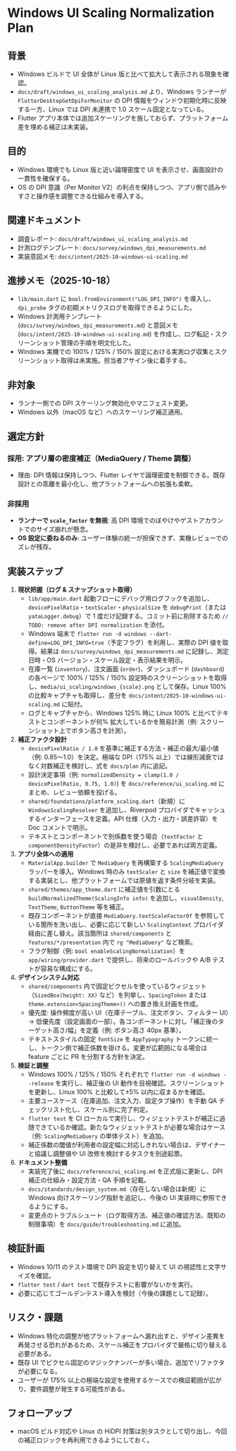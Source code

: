 # Windows UI Scaling Normalization Plan

## 背景
- Windows ビルドで UI 全体が Linux 版と比べて拡大して表示される現象を確認。
- `docs/draft/windows_ui_scaling_analysis.md` より、Windows ランナーが `FlutterDesktopGetDpiForMonitor` の DPI 情報をウィンドウ初期化時に反映する一方、Linux では DPI 未連携で 1.0 スケール固定となっている。
- Flutter アプリ本体では追加スケーリングを施しておらず、プラットフォーム差を埋める補正は未実装。

## 目的
- Windows 環境でも Linux 版と近い論理密度で UI を表示させ、画面設計の一貫性を確保する。
- OS の DPI 意識（Per Monitor V2）の利点を保持しつつ、アプリ側で読みやすさと操作感を調整できる仕組みを導入する。

## 関連ドキュメント
- 調査レポート: `docs/draft/windows_ui_scaling_analysis.md`
- 計測ログテンプレート: `docs/survey/windows_dpi_measurements.md`
- 実装意図メモ: `docs/intent/2025-10-windows-ui-scaling.md`

## 進捗メモ（2025-10-18）
- `lib/main.dart` に `bool.fromEnvironment("LOG_DPI_INFO")` を導入し、`dpi_probe` タグの初期メトリクスログを取得できるようにした。
- Windows 計測用テンプレート (`docs/survey/windows_dpi_measurements.md`) と意図メモ (`docs/intent/2025-10-windows-ui-scaling.md`) を作成し、ログ転記・スクリーンショット管理の手順を明文化した。
- Windows 実機での 100% / 125% / 150% 設定における実測ログ収集とスクリーンショット取得は未実施。担当者アサイン後に着手する。

## 非対象
- ランナー側での DPI スケーリング無効化やマニフェスト変更。
- Windows 以外（macOS など）へのスケーリング補正適用。

## 選定方針
### 採用: アプリ層の密度補正（MediaQuery / Theme 調整）
- 理由: DPI 情報は保持しつつ、Flutter レイヤで論理密度を制御できる。既存設計との乖離を最小化し、他プラットフォームへの拡張も柔軟。

### 非採用
- **ランナーで `scale_factor` を無視**: 高 DPI 環境でのぼやけやゲストアカウントでのサイズ崩れが懸念。
- **OS 設定に委ねるのみ**: ユーザー体験の統一が担保できず、実機レビューでのズレが残存。

## 実装ステップ
1. **現状把握（ログ & スナップショット取得）**
   - `lib/app/main.dart` 起動フローにデバッグ用ログフックを追加し、`devicePixelRatio`・`textScaler`・`physicalSize` を `debugPrint`（または `yataLogger.debug`）で 1 度だけ記録する。コミット前に削除するため `// TODO: remove after DPI normalization` を添付。
   - Windows 端末で `flutter run -d windows --dart-define=LOG_DPI_INFO=true`（予定フラグ）を利用し、実際の DPI 値を取得。結果は `docs/survey/windows_dpi_measurements.md` に記録し、測定日時・OS バージョン・スケール設定・表示結果を明示。
   - 在庫一覧 (`inventory`)、注文画面 (`order`)、ダッシュボード (`dashboard`) の各ページで 100% / 125% / 150% 設定時のスクリーンショットを取得し、`media/ui_scaling/windows_{scale}.png` として保存。Linux 100% の比較キャプチャも取得し、差分を `docs/intent/2025-10-windows-ui-scaling.md` に貼付。
   - ログとキャプチャから、Windows 125% 時に Linux 100% と比べてテキストとコンポーネントが何% 拡大しているかを簡易計測（例: スクリーンショット上でボタン高さを計測）。
2. **補正ファクタ設計**
   - `devicePixelRatio / 1.0` を基準に補正する方法・補正の最大/最小値（例: 0.85～1.0）を決定。極端な DPI（175% 以上）では線形減衰ではなく対数補正を検討し、式を `docs/plan` 内に追記。
   - 設計決定事項（例: `normalizedDensity = clamp(1.0 / devicePixelRatio, 0.75, 1.0)`) を `docs/reference/ui_scaling.md` にまとめ、レビュー依頼を投げる。
   - `shared/foundations/platform_scaling.dart`（新規）に `WindowsScalingResolver` を追加し、Riverpod プロバイダでキャッシュするインターフェースを定義。API 仕様（入力・出力・誤差許容）を Doc コメントで明示。
   - テキストとコンポーネントで別係数を使う場合（`textFactor` と `componentDensityFactor`）の是非を検討し、必要であれば両方定義。
3. **アプリ全体への適用**
   - `MaterialApp.builder` で `MediaQuery` を再構築する `ScalingMediaQuery` ラッパーを導入。Windows 時のみ `textScaler` と `size` を補正値で変換する実装とし、他プラットフォームでは原値を返す条件分岐を実装。
   - `shared/themes/app_theme.dart` に補正値を引数にとる `buildNormalizedTheme(ScalingInfo info)` を追加し、`visualDensity`, `TextTheme`, `ButtonTheme` 等を補正。
   - 既存コンポーネントが直接 `MediaQuery.textScaleFactorOf` を参照している箇所を洗い出し、必要に応じて新しい `ScalingContext` プロバイダ経由に差し替え。該当箇所は `shared/components` と `features/*/presentation` 内で `rg "MediaQuery"` など検索。
   - フラグ制御（例: `bool enableScalingNormalization`）を `app/wiring/provider.dart` で提供し、将来のロールバックや A/B テストが容易な構成にする。
4. **デザインシステム対応**
   - `shared/components` 内で固定ピクセルを使っているウィジェット（`SizedBox(height: XX)` など）を列挙し、`SpacingToken` または `theme.extension<SpacingTheme>()` への置き換え計画を作成。
   - 優先度: 操作頻度が高い UI（在庫テーブル、注文ボタン、フィルター UI）→ 低優先度（設定画面の一部）。各コンポーネントに対し「補正後のターゲット高さ/幅」を定義（例: ボタン高さ 40px 基準）。
   - テキストスタイルの固定 `fontSize` を `AppTypography` トークンに統一し、トークン側で補正係数を掛ける。変更が広範囲になる場合は feature ごとに PR を分割する方針を決定。
5. **検証と調整**
   - Windows 100% / 125% / 150% それぞれで `flutter run -d windows --release` を実行し、補正後の UI 動作を目視確認。スクリーンショットを更新し、Linux 100% と比較して±5% 以内に収まるかを確認。
   - 主要ユースケース（在庫追加、注文入力、設定タブ操作）を手動 QA チェックリスト化し、スケール別に完了判定。
   - `flutter test` を CI ローカルで実行し、ウィジェットテストが補正に追随できているか確認。新たなウィジェットテストが必要な場合はケース（例: `ScalingMediaQuery` の単体テスト）を追加。
   - 補正係数の閾値が利用者の設定幅に対応しきれない場合は、デザイナーと協議し調整値や UI 改修を検討するタスクを別途起票。
6. **ドキュメント整備**
   - 実装完了後に `docs/reference/ui_scaling.md` を正式版に更新し、DPI 補正の仕組み・設定方法・QA 手順を記載。
   - `docs/standards/design_system.md`（存在しない場合は新規）に Windows 向けスケーリング指針を追記し、今後の UI 実装時に参照できるようにする。
   - 変更点のトラブルシュート（ログ取得方法、補正値の確認方法、既知の制限事項）を `docs/guide/troubleshooting.md` に追加。

## 検証計画
- Windows 10/11 のテスト環境で DPI 設定を切り替えて UI の視認性と文字サイズを確認。
- `flutter test` / `dart test` で既存テストに影響がないかを実行。
- 必要に応じてゴールデンテスト導入を検討（今後の課題として記録）。

## リスク・課題
- Windows 特化の調整が他プラットフォームへ漏れ出すと、デザイン差異を再発させる恐れがあるため、スケール補正をプロバイダで厳格に切り替える必要がある。
- 既存 UI でピクセル固定のマジックナンバーが多い場合、追加でリファクタが必要になる。
- ユーザーが 175% 以上の極端な設定を使用するケースでの検証範囲が広がり、要件調整が発生する可能性がある。

## フォローアップ
- macOS ビルド対応や Linux の HiDPI 対策は別タスクとして切り出し、今回の補正ロジックを再利用できるようにしておく。
